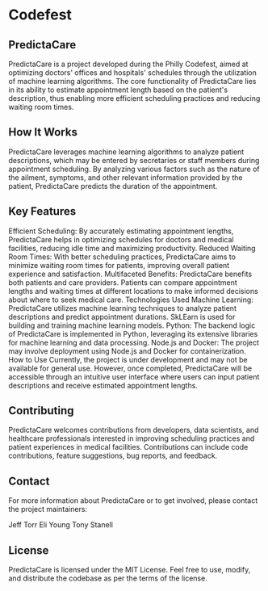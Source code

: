 # Codefest


## PredictaCare
PredictaCare is a project developed during the Philly Codefest, aimed at optimizing doctors' offices and hospitals' schedules through the utilization of machine learning algorithms. The core functionality of PredictaCare lies in its ability to estimate appointment length based on the patient's description, thus enabling more efficient scheduling practices and reducing waiting room times.

## How It Works
PredictaCare leverages machine learning algorithms to analyze patient descriptions, which may be entered by secretaries or staff members during appointment scheduling. By analyzing various factors such as the nature of the ailment, symptoms, and other relevant information provided by the patient, PredictaCare predicts the duration of the appointment.

## Key Features
Efficient Scheduling: By accurately estimating appointment lengths, PredictaCare helps in optimizing schedules for doctors and medical facilities, reducing idle time and maximizing productivity.
Reduced Waiting Room Times: With better scheduling practices, PredictaCare aims to minimize waiting room times for patients, improving overall patient experience and satisfaction.
Multifaceted Benefits: PredictaCare benefits both patients and care providers. Patients can compare appointment lengths and waiting times at different locations to make informed decisions about where to seek medical care.
Technologies Used
Machine Learning: PredictaCare utilizes machine learning techniques to analyze patient descriptions and predict appointment durations.
SkLEarn is used for building and training machine learning models.
Python: The backend logic of PredictaCare is implemented in Python, leveraging its extensive libraries for machine learning and data processing.
Node.js and Docker: The project may involve deployment using Node.js and Docker for containerization.
How to Use
Currently, the project is under development and may not be available for general use. However, once completed, PredictaCare will be accessible through an intuitive user interface where users can input patient descriptions and receive estimated appointment lengths.

## Contributing
PredictaCare welcomes contributions from developers, data scientists, and healthcare professionals interested in improving scheduling practices and patient experiences in medical facilities. Contributions can include code contributions, feature suggestions, bug reports, and feedback.

## Contact
For more information about PredictaCare or to get involved, please contact the project maintainers:

Jeff Torr
Eli Young
Tony Stanell

## License
PredictaCare is licensed under the MIT License. Feel free to use, modify, and distribute the codebase as per the terms of the license.

